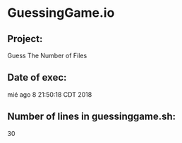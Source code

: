 # GuessingGame.io
## Project:
Guess The Number of Files
## Date of exec:
mié ago  8 21:50:18 CDT 2018
## Number of lines in guessinggame.sh:
30
